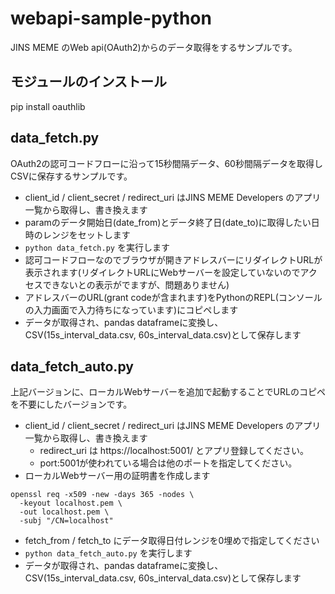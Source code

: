 # webapi-sample-python

JINS MEME のWeb api(OAuth2)からのデータ取得をするサンプルです。

## モジュールのインストール

pip install oauthlib 

## data_fetch.py

OAuth2の認可コードフローに沿って15秒間隔データ、60秒間隔データを取得しCSVに保存するサンプルです。

- client_id / client_secret / redirect_uri はJINS MEME Developers のアプリ一覧から取得し、書き換えます
- paramのデータ開始日(date_from)とデータ終了日(date_to)に取得したい日時のレンジをセットします
- `python data_fetch.py` を実行します
- 認可コードフローなのでブラウザが開きアドレスバーにリダイレクトURLが表示されます(リダイレクトURLにWebサーバーを設定していないのでアクセスできないとの表示がでますが、問題ありません)
- アドレスバーのURL(grant codeが含まれます)をPythonのREPL(コンソールの入力画面で入力待ちになっています)にコピペします
- データが取得され、pandas dataframeに変換し、CSV(15s_interval_data.csv, 60s_interval_data.csv)として保存します

## data_fetch_auto.py

上記バージョンに、ローカルWebサーバーを追加で起動することでURLのコピペを不要にしたバージョンです。

- client_id / client_secret / redirect_uri はJINS MEME Developers のアプリ一覧から取得し、書き換えます
    - redirect_uri は https://localhost:5001/ とアプリ登録してください。
    - port:5001が使われている場合は他のポートを指定してください。
- ローカルWebサーバー用の証明書を作成します

```
openssl req -x509 -new -days 365 -nodes \
  -keyout localhost.pem \
  -out localhost.pem \
  -subj "/CN=localhost"
```

- fetch_from / fetch_to にデータ取得日付レンジを0埋めで指定してください
- `python data_fetch_auto.py` を実行します
- データが取得され、pandas dataframeに変換し、CSV(15s_interval_data.csv, 60s_interval_data.csv)として保存します
